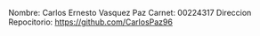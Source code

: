 Nombre: Carlos Ernesto Vasquez Paz
Carnet: 00224317
Direccion Repocitorio: https://github.com/CarlosPaz96

